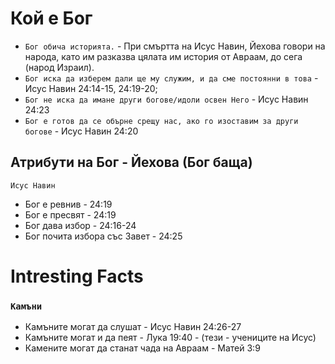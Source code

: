 # Кой е Бог 
- ```Бог обича историята.``` - При смъртта на Исус Навин, Йехова говори на народа, като им разказва цялата им история от Авраам, до сега (народ Израил).
- ```Бог иска да изберем дали ще му служим, и да сме постоянни в това``` - Исус Навин 24:14-15, 24:19-20;
- ```Бог не иска да имане други богове/идоли освен Него``` - Исус Навин 24:23
- ```Бог е готов да се обърне срещу нас, ако го изоставим за други богове``` - Исус Навин 24:20
## Атрибути на Бог - Йехова (Бог баща)

```Исус Навин```
  - Бог е ревнив - 24:19
  - Бог е пресвят - 24:19
  - Бог дава избор - 24:16-24
  - Бог почита избора със Завет - 24:25







# Intresting Facts

### ```Камъни```
- Камъните могат да слушат - Исус Навин 24:26-27
- Камъните могат и да пеят - Лука 19:40 - (тези - учениците на Исус)
- Камените могат да станат чада на Авраам - Матей 3:9
